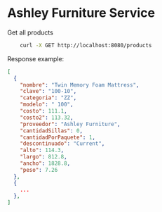 # Ashley Furniture Service

Get all products
```bash 
    curl -X GET http://localhost:8080/products    
```

Response example:
```json 
[
  {
    "nombre": "Twin Memory Foam Mattress",
    "clave": "100-10",
    "categoria": "ZZ",
    "modelo": " 100",
    "costo": 111.1,
    "costo2": 113.32,
    "proveedor": "Ashley Furniture",
    "cantidadSillas": 0,
    "cantidadPorPaquete": 1,
    "descontinuado": "Current",
    "alto": 114.3,
    "largo": 812.8,
    "ancho": 1828.8,
    "peso": 7.26
  },
  {
    ...
  },
]

```
